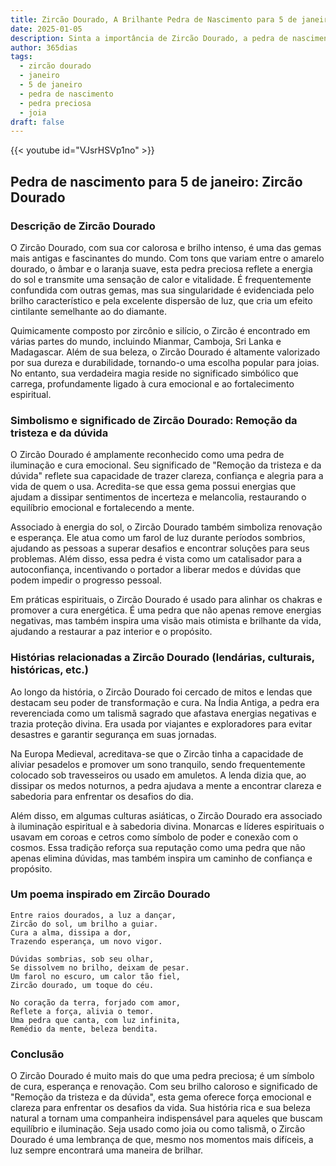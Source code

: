 ```yaml
---
title: Zircão Dourado, A Brilhante Pedra de Nascimento para 5 de janeiro
date: 2025-01-05
description: Sinta a importância de Zircão Dourado, a pedra de nascimento de 5 de janeiro que simboliza Remoção da tristeza e da dúvida. Deixe que sua beleza e significado iluminem seu dia.
author: 365dias
tags:
  - zircão dourado
  - janeiro
  - 5 de janeiro
  - pedra de nascimento
  - pedra preciosa
  - joia
draft: false
---
```


{{< youtube id="VJsrHSVp1no" >}}


## Pedra de nascimento para 5 de janeiro: Zircão Dourado

### Descrição de Zircão Dourado

O Zircão Dourado, com sua cor calorosa e brilho intenso, é uma das gemas mais antigas e fascinantes do mundo. Com tons que variam entre o amarelo dourado, o âmbar e o laranja suave, esta pedra preciosa reflete a energia do sol e transmite uma sensação de calor e vitalidade. É frequentemente confundida com outras gemas, mas sua singularidade é evidenciada pelo brilho característico e pela excelente dispersão de luz, que cria um efeito cintilante semelhante ao do diamante.

Quimicamente composto por zircônio e silício, o Zircão é encontrado em várias partes do mundo, incluindo Mianmar, Camboja, Sri Lanka e Madagascar. Além de sua beleza, o Zircão Dourado é altamente valorizado por sua dureza e durabilidade, tornando-o uma escolha popular para joias. No entanto, sua verdadeira magia reside no significado simbólico que carrega, profundamente ligado à cura emocional e ao fortalecimento espiritual.

### Simbolismo e significado de Zircão Dourado: Remoção da tristeza e da dúvida

O Zircão Dourado é amplamente reconhecido como uma pedra de iluminação e cura emocional. Seu significado de "Remoção da tristeza e da dúvida" reflete sua capacidade de trazer clareza, confiança e alegria para a vida de quem o usa. Acredita-se que essa gema possui energias que ajudam a dissipar sentimentos de incerteza e melancolia, restaurando o equilíbrio emocional e fortalecendo a mente.

Associado à energia do sol, o Zircão Dourado também simboliza renovação e esperança. Ele atua como um farol de luz durante períodos sombrios, ajudando as pessoas a superar desafios e encontrar soluções para seus problemas. Além disso, essa pedra é vista como um catalisador para a autoconfiança, incentivando o portador a liberar medos e dúvidas que podem impedir o progresso pessoal.

Em práticas espirituais, o Zircão Dourado é usado para alinhar os chakras e promover a cura energética. É uma pedra que não apenas remove energias negativas, mas também inspira uma visão mais otimista e brilhante da vida, ajudando a restaurar a paz interior e o propósito.

### Histórias relacionadas a Zircão Dourado (lendárias, culturais, históricas, etc.)

Ao longo da história, o Zircão Dourado foi cercado de mitos e lendas que destacam seu poder de transformação e cura. Na Índia Antiga, a pedra era reverenciada como um talismã sagrado que afastava energias negativas e trazia proteção divina. Era usada por viajantes e exploradores para evitar desastres e garantir segurança em suas jornadas.

Na Europa Medieval, acreditava-se que o Zircão tinha a capacidade de aliviar pesadelos e promover um sono tranquilo, sendo frequentemente colocado sob travesseiros ou usado em amuletos. A lenda dizia que, ao dissipar os medos noturnos, a pedra ajudava a mente a encontrar clareza e sabedoria para enfrentar os desafios do dia.

Além disso, em algumas culturas asiáticas, o Zircão Dourado era associado à iluminação espiritual e à sabedoria divina. Monarcas e líderes espirituais o usavam em coroas e cetros como símbolo de poder e conexão com o cosmos. Essa tradição reforça sua reputação como uma pedra que não apenas elimina dúvidas, mas também inspira um caminho de confiança e propósito.

### Um poema inspirado em Zircão Dourado

```
Entre raios dourados, a luz a dançar,  
Zircão do sol, um brilho a guiar.  
Cura a alma, dissipa a dor,  
Trazendo esperança, um novo vigor.  

Dúvidas sombrias, sob seu olhar,  
Se dissolvem no brilho, deixam de pesar.  
Um farol no escuro, um calor tão fiel,  
Zircão dourado, um toque do céu.  

No coração da terra, forjado com amor,  
Reflete a força, alivia o temor.  
Uma pedra que canta, com luz infinita,  
Remédio da mente, beleza bendita.  
```

### Conclusão

O Zircão Dourado é muito mais do que uma pedra preciosa; é um símbolo de cura, esperança e renovação. Com seu brilho caloroso e significado de "Remoção da tristeza e da dúvida", esta gema oferece força emocional e clareza para enfrentar os desafios da vida. Sua história rica e sua beleza natural a tornam uma companheira indispensável para aqueles que buscam equilíbrio e iluminação. Seja usado como joia ou como talismã, o Zircão Dourado é uma lembrança de que, mesmo nos momentos mais difíceis, a luz sempre encontrará uma maneira de brilhar.